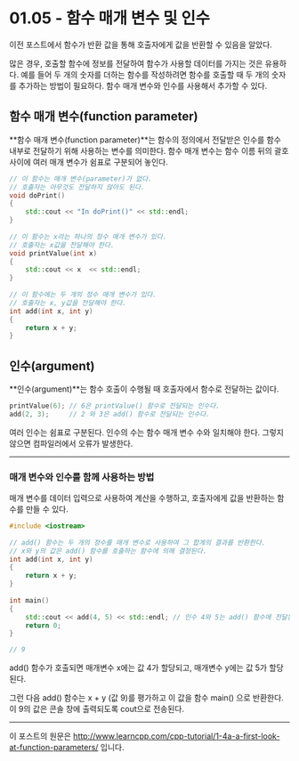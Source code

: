 # 01.05 - 함수 매개 변수 및 인수

이전 포스트에서 함수가 반환 값을 통해 호출자에게 값을 반환할 수 있음을 알았다.

많은 경우, 호출할 함수에 정보를 전달하여 함수가 사용할 데이터를 가지는 것은 유용하다. 예를 들어 두 개의 숫자를 더하는 함수를 작성하려면 함수를 호출할 때 두 개의 숫자를 추가하는 방법이 필요하다. 함수 매개 변수와 인수를 사용해서 추가할 수 있다.

## 함수 매개 변수(function **parameter**)

**함수 매개 변수(function parameter)**는 함수의 정의에서 전달받은 인수를 함수 내부로 전달하기 위해 사용하는 변수를 의미한다. 함수 매개 변수는 함수 이름 뒤의 괄호 사이에 여러 매개 변수가 쉼표로 구분되어 놓인다.

```cpp
// 이 함수는 매개 변수(parameter)가 없다.
// 호출자는 아무것도 전달하지 않아도 된다.
void doPrint()
{
    std::cout << "In doPrint()" << std::endl;
}
 
// 이 함수는 x라는 하나의 정수 매개 변수가 있다.
// 호출자는 x값을 전달해야 한다.
void printValue(int x)
{
    std::cout << x  << std::endl;
}
 
// 이 함수에는 두 개의 정수 매개 변수가 있다.
// 호출자는 x, y값을 전달해야 한다.
int add(int x, int y)
{
    return x + y;
}
```

## 인수(argument)

**인수(argument)**는 함수 호출이 수행될 때 호출자에서 함수로 전달하는 값이다.

```cpp
printValue(6); // 6은 printValue() 함수로 전달되는 인수다.
add(2, 3);     // 2 와 3은 add() 함수로 전달되는 인수다.
```

여러 인수는 쉼표로 구분된다. 인수의 수는 함수 매개 변수 수와 일치해야 한다. 그렇지 않으면 컴파일러에서 오류가 발생한다.

---

### 매개 변수와 인수를 함께 사용하는 방법

매개 변수를 데이터 입력으로 사용하여 계산을 수행하고, 호출자에게 값을 반환하는 함수를 만들 수 있다.

```cpp
#include <iostream>
 
// add() 함수는 두 개의 정수를 매개 변수로 사용하여 그 합계의 결과를 반환한다.
// x와 y의 값은 add() 함수를 호출하는 함수에 의해 결정된다.
int add(int x, int y)
{
    return x + y;
}
 
int main()
{
    std::cout << add(4, 5) << std::endl; // 인수 4와 5는 add() 함수에 전달된다.
    return 0;
}

// 9
```

add() 함수가 호출되면 매개변수 x에는 값 4가 할당되고, 매개변수 y에는 값 5가 할당된다.

그런 다음 add() 함수는 x + y (값 9)를 평가하고 이 값을 함수 main() 으로 반환한다. 이 9의 값은 콘솔 창에 출력되도록 cout으로 전송된다.

---

이 포스트의 원문은 http://www.learncpp.com/cpp-tutorial/1-4a-a-first-look-at-function-parameters/ 입니다.